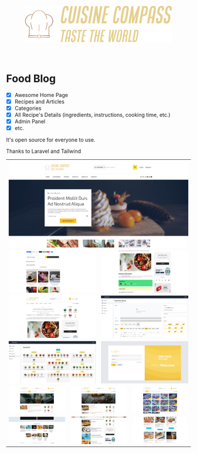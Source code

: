     

<p style="padding:40px 0;" align="center"><img src="public/images/logo.svg" width="400"></p>

# Food Blog

* [X] Awesome Home Page
* [X] Recipes and Articles
* [X] Categories
* [X] All Recipe's Details (ingredients, instructions, cooking time, etc.)
* [X] Admin Panel
* [X] etc.

It's open source for everyone to use.

Thanks to Laravel and Tailwind

<table>
    <tbody>
        <tr>
            <td colspan="4">
                <img src="screenshots/screenshot (1).png" alt="">
            </td>
        </tr>
        <tr>
            <td colspan="2">
                <img src="screenshots/screenshot (2).png" alt="">
            </td>
            <td colspan="2">
                <img src="screenshots/screenshot (3).png" alt="">
            </td>
        </tr>
        <tr>
            <td colspan="2">
                <img src="screenshots/screenshot (4).png" alt="">
            </td>
            <td colspan="2">
                <img src="screenshots/screenshot (5).png" alt="">
            </td>
        </tr>
        <tr>
            <td colspan="2">
                <img src="screenshots/screenshot (6).png" alt="">
            </td>
            <td colspan="2">
                <img src="screenshots/screenshot (7).png" alt="">
            </td>
        </tr>
        <tr>
            <td>
                <img src="screenshots/screenshot (8).png" alt="">
            </td>
            <td colspan="2">
                <img src="screenshots/screenshot (9).png" alt="">
            </td>
            <td>
                <img src="screenshots/screenshot (10).png" alt="">
            </td>
        </tr>
        <tr>
        </tr>
        <tr>
            <td>
                <img src="screenshots/screenshot (11).png" alt="">
            </td>
            <td colspan="2">
                <img src="screenshots/screenshot (12).png" alt="">
            </td>
            <td>
                <img src="screenshots/screenshot (13).png" alt="">
            </td>
        </tr>
    </tbody>
</table>
